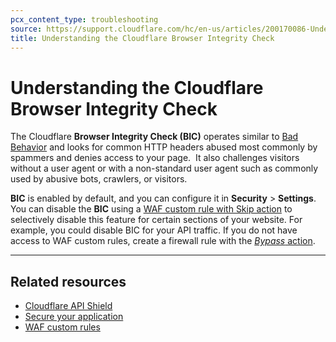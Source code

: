 ```yaml
---
pcx_content_type: troubleshooting
source: https://support.cloudflare.com/hc/en-us/articles/200170086-Understanding-the-Cloudflare-Browser-Integrity-Check
title: Understanding the Cloudflare Browser Integrity Check
---
```


# Understanding the Cloudflare Browser Integrity Check

The Cloudflare **Browser Integrity Check (BIC)** operates similar to [Bad Behavior](https://bad-behavior.ioerror.us/) and looks for common HTTP headers abused most commonly by spammers and denies access to your page.  It also challenges visitors without a user agent or with a non-standard user agent such as commonly used by abusive bots, crawlers, or visitors.

**BIC** is enabled by default, and you can configure it in **Security** > **Settings**.  You can disable the **BIC** using a [WAF custom rule with Skip action](/waf/custom-rules/skip/) to selectively disable this feature for certain sections of your website. For example, you could disable BIC for your API traffic. If you do not have access to WAF custom rules, create a firewall rule with the [_Bypass_ action](/firewall/cf-firewall-rules/actions/#supported-actions).

___

## Related resources

* [Cloudflare API Shield](/api-shield/)
* [Secure your application](/learning-paths/application-security/)
* [WAF custom rules](/waf/custom-rules/)
